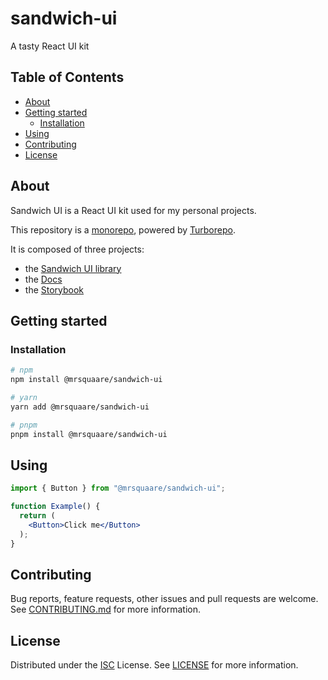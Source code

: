 # sandwich-ui

A tasty React UI kit

## Table of Contents

- [About](#about)
- [Getting started](#getting-started)
  - [Installation](#installation)
- [Using](#using)
- [Contributing](#contributing)
- [License](#license)

## About

Sandwich UI is a React UI kit used for my personal projects.

This repository is a [monorepo](https://en.wikipedia.org/wiki/Monorepo), powered by [Turborepo](https://turborepo.org/).

It is composed of three projects:

- the [Sandwich UI library](sandwich-ui)
- the [Docs](docs)
- the [Storybook](storybook)

## Getting started

### Installation

```sh
# npm
npm install @mrsquaare/sandwich-ui

# yarn
yarn add @mrsquaare/sandwich-ui

# pnpm
pnpm install @mrsquaare/sandwich-ui
```

## Using

```jsx
import { Button } from "@mrsquaare/sandwich-ui";

function Example() {
  return (
    <Button>Click me</Button>
  );
}
```

## Contributing

Bug reports, feature requests, other issues and pull requests are welcome.
See [CONTRIBUTING.md](CONTRIBUTING.md) for more information.

## License

Distributed under the [ISC](https://choosealicense.com/licenses/isc/) License.
See [LICENSE](LICENSE) for more information.
